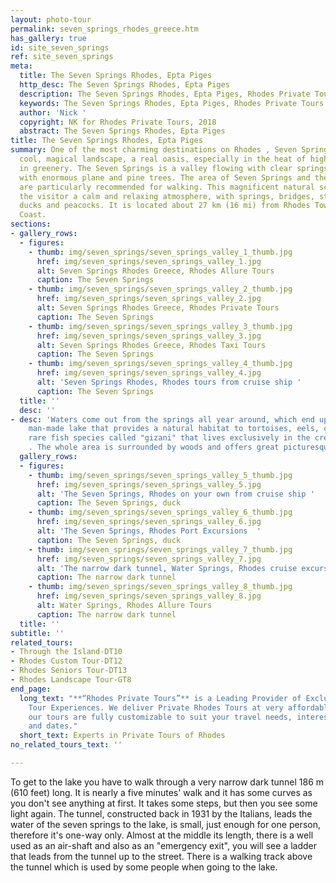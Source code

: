 ```yaml
---
layout: photo-tour
permalink: seven_springs_rhodes_greece.htm
has_gallery: true
id: site_seven_springs
ref: site_seven_springs
meta:
  title: The Seven Springs Rhodes, Epta Piges
  http_desc: The Seven Springs Rhodes, Epta Piges
  description: The Seven Springs Rhodes, Epta Piges, Rhodes Private Tours Greece
  keywords: The Seven Springs Rhodes, Epta Piges, Rhodes Private Tours
  author: 'Nick '
  copyright: NK for Rhodes Private Tours, 2018
  abstract: The Seven Springs Rhodes, Epta Piges
title: The Seven Springs Rhodes, Epta Piges
summary: One of the most charming destinations on Rhodes , Seven Springs offers a
  cool, magical landscape, a real oasis, especially in the heat of high summer, swamped
  in greenery. The Seven Springs is a valley flowing with clear springs and covered
  with enormous plane and pine trees. The area of Seven Springs and the nearby forests
  are particularly recommended for walking. This magnificent natural scenery offers
  the visitor a calm and relaxing atmosphere, with springs, bridges, streams, flowers,
  ducks and peacocks. It is located about 27 km (16 mi) from Rhodes Town on the East
  Coast.
sections:
- gallery_rows:
  - figures:
    - thumb: img/seven_springs/seven_springs_valley_1_thumb.jpg
      href: img/seven_springs/seven_springs_valley_1.jpg
      alt: Seven Springs Rhodes Greece, Rhodes Allure Tours
      caption: The Seven Springs
    - thumb: img/seven_springs/seven_springs_valley_2_thumb.jpg
      href: img/seven_springs/seven_springs_valley_2.jpg
      alt: Seven Springs Rhodes Greece, Rhodes Private Tours
      caption: The Seven Springs
    - thumb: img/seven_springs/seven_springs_valley_3_thumb.jpg
      href: img/seven_springs/seven_springs_valley_3.jpg
      alt: Seven Springs Rhodes Greece, Rhodes Taxi Tours
      caption: The Seven Springs
    - thumb: img/seven_springs/seven_springs_valley_4_thumb.jpg
      href: img/seven_springs/seven_springs_valley_4.jpg
      alt: 'Seven Springs Rhodes, Rhodes tours from cruise ship '
      caption: The Seven Springs
  title: ''
  desc: ''
- desc: 'Waters come out from the springs all year around, which end up in a small
    man-made lake that provides a natural habitat to tortoises, eels, crabs and a
    rare fish species called "gizani" that lives exclusively in the creeks of Rhodes
    . The whole area is surrounded by woods and offers great picturesque views. '
  gallery_rows:
  - figures:
    - thumb: img/seven_springs/seven_springs_valley_5_thumb.jpg
      href: img/seven_springs/seven_springs_valley_5.jpg
      alt: 'The Seven Springs, Rhodes on your own from cruise ship '
      caption: The Seven Springs, duck
    - thumb: img/seven_springs/seven_springs_valley_6_thumb.jpg
      href: img/seven_springs/seven_springs_valley_6.jpg
      alt: 'The Seven Springs, Rhodes Port Excursions  '
      caption: The Seven Springs, duck
    - thumb: img/seven_springs/seven_springs_valley_7_thumb.jpg
      href: img/seven_springs/seven_springs_valley_7.jpg
      alt: 'The narrow dark tunnel, Water Springs, Rhodes cruise excursions  '
      caption: The narrow dark tunnel
    - thumb: img/seven_springs/seven_springs_valley_8_thumb.jpg
      href: img/seven_springs/seven_springs_valley_8.jpg
      alt: Water Springs, Rhodes Allure Tours
      caption: The narrow dark tunnel
  title: ''
subtitle: ''
related_tours:
- Through the Island-DT10
- Rhodes Custom Tour-DT12
- Rhodes Seniors Tour-DT13
- Rhodes Landscape Tour-GT8
end_page:
  long_text: "**“Rhodes Private Tours”** is a Leading Provider of Exclusive and Personalized
    Tour Experiences. We deliver Private Rhodes Tours at very affordable rates. All
    our tours are fully customizable to suit your travel needs, interests, schedules,
    and dates."
  short_text: Experts in Private Tours of Rhodes
no_related_tours_text: ''

---
```

To get to the lake you have to walk through a very narrow dark tunnel 186 m (610 feet) long. It is nearly a five minutes' walk and it has some curves as you don't see anything at first. It takes some steps, but then you see some light again. The tunnel, constructed back in 1931 by the Italians, leads the water of the seven springs to the lake, is small, just enough for one person, therefore it's one-way only. Almost at the middle its length, there is a well used as an air-shaft and also as an "emergency exit", you will see a ladder that leads from the tunnel up to the street. There is a walking track above the tunnel which is used by some people when going to the lake.